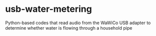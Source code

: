 # usb-water-metering
Python-based codes that read audio from the WaWiCo USB adapter to determine whether water is flowing through a household pipe
